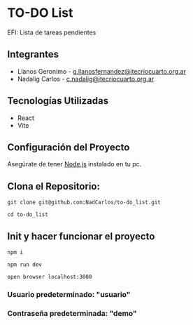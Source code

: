 # TO-DO List

EFI: Lista de tareas pendientes

## Integrantes

- Llanos Geronimo - g.llanosfernandez@itecriocuarto.org.ar
- Nadalig Carlos - c.nadalig@itecriocuarto.org.ar

## Tecnologías Utilizadas

- React
- Vite

## Configuración del Proyecto

Asegúrate de tener [Node.js](https://nodejs.org/) instalado en tu pc.

## Clona el Repositorio:

```shell
git clone git@github.com:NadCarlos/to-do_list.git
```

```shell
cd to-do_list
```

## Init y hacer funcionar el proyecto

```shell
npm i
```

```shell
npm run dev
```

```shell
open browser localhost:3000
```

### Usuario predeterminado: "usuario"
### Contraseña predeterminada: "demo"